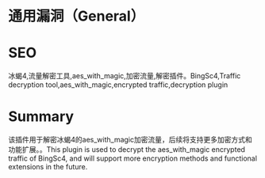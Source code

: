 # 通用漏洞（General）
# SEO
冰蝎4,流量解密工具,aes_with_magic,加密流量,解密插件。BingSc4,Traffic decryption tool,aes_with_magic,encrypted traffic,decryption plugin
# Summary
该插件用于解密冰蝎4的aes_with_magic加密流量，后续将支持更多加密方式和功能扩展。。This plugin is used to decrypt the aes_with_magic encrypted traffic of BingSc4, and will support more encryption methods and functional extensions in the future.
